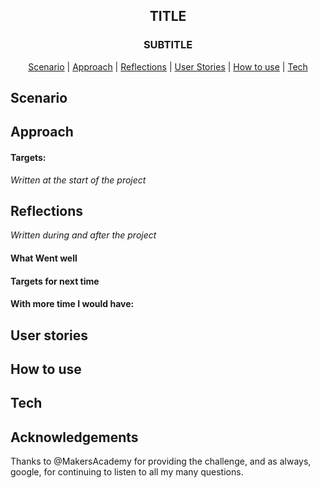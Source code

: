 
<h2 align="center"> TITLE </h2>
<h3 align="center"> SUBTITLE </h3>

 <p align="center">  <a href='#scenario'>Scenario</a> |  <a href='#approach'>Approach</a>   |   <a href='#reflections'>Reflections</a> |
 <a href='#user_story'> User Stories</a> |  <a href='#use'>How to use</a>   |   <a href='#tech'>Tech</a>

## Scenario  <a name= "scenario"></a>

## Approach <a name= "approach"> </a>



#### Targets:
*Written at the start of the project*

## Reflections  <a name= "reflections"> </a>
*Written during and after the project*

#### What Went well

#### Targets for next time

#### With more time I would have:


## User stories <a name= "user_story"></a>


## How to use  <a name= "use"> </a>


## Tech <a name= "tech"> </a>

## Acknowledgements

Thanks to @MakersAcademy for providing the challenge, and as always, google, for continuing to listen to all my many questions.
